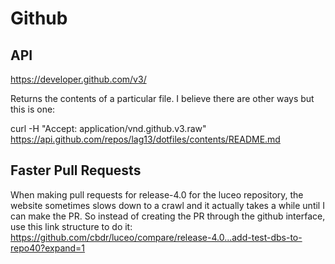 Github
======

API
---

https://developer.github.com/v3/

Returns the contents of a particular file. I believe there are other ways but
this is one:

   curl -H "Accept: application/vnd.github.v3.raw" https://api.github.com/repos/lag13/dotfiles/contents/README.md

Faster Pull Requests
--------------------

When making pull requests for release-4.0 for the luceo repository,
the website sometimes slows down to a crawl and it actually takes a
while until I can make the PR. So instead of creating the PR through
the github interface, use this link structure to do it:
https://github.com/cbdr/luceo/compare/release-4.0...add-test-dbs-to-repo40?expand=1
